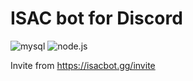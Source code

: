 # ISAC bot for Discord

![mysql](https://img.shields.io/badge/mysql-v%3E8-green?logo=mysql) ![node.js](https://img.shields.io/badge/mysql-v%3E8-green?logo=node.js)

Invite from 
https://isacbot.gg/invite
